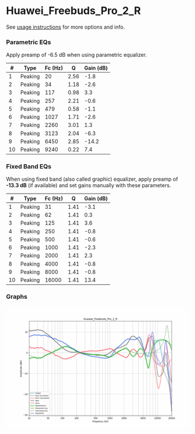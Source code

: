 # Huawei_Freebuds_Pro_2_R
See [usage instructions](https://github.com/jaakkopasanen/AutoEq#usage) for more options and info.

### Parametric EQs
Apply preamp of -6.5 dB when using parametric equalizer.

|   # | Type    |   Fc (Hz) |    Q |   Gain (dB) |
|-----|---------|-----------|------|-------------|
|   1 | Peaking |        20 | 2.56 |        -1.8 |
|   2 | Peaking |        34 | 1.18 |        -2.6 |
|   3 | Peaking |       117 | 0.98 |         3.3 |
|   4 | Peaking |       257 | 2.21 |        -0.6 |
|   5 | Peaking |       479 | 0.58 |        -1.1 |
|   6 | Peaking |      1027 | 1.71 |        -2.6 |
|   7 | Peaking |      2260 | 3.01 |         1.3 |
|   8 | Peaking |      3123 | 2.04 |        -6.3 |
|   9 | Peaking |      6450 | 2.85 |       -14.2 |
|  10 | Peaking |      9240 | 0.22 |         7.4 |

### Fixed Band EQs
When using fixed band (also called graphic) equalizer, apply preamp of **-13.3 dB** (if available) and set gains manually with these parameters.

|   # | Type    |   Fc (Hz) |    Q |   Gain (dB) |
|-----|---------|-----------|------|-------------|
|   1 | Peaking |        31 | 1.41 |        -3.1 |
|   2 | Peaking |        62 | 1.41 |         0.3 |
|   3 | Peaking |       125 | 1.41 |         3.6 |
|   4 | Peaking |       250 | 1.41 |        -0.8 |
|   5 | Peaking |       500 | 1.41 |        -0.6 |
|   6 | Peaking |      1000 | 1.41 |        -2.3 |
|   7 | Peaking |      2000 | 1.41 |         2.3 |
|   8 | Peaking |      4000 | 1.41 |        -0.8 |
|   9 | Peaking |      8000 | 1.41 |        -0.8 |
|  10 | Peaking |     16000 | 1.41 |        13.4 |

### Graphs
![](./Huawei_Freebuds_Pro_2_R.png)
